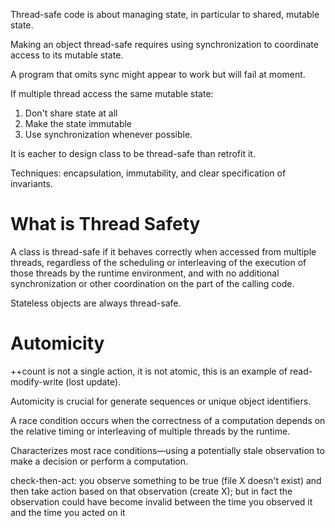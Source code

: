 Thread-safe code is about managing state, in particular to shared, mutable state.

Making an object thread-safe requires using synchronization to coordinate access to its mutable state.

A program that omits sync might appear to work but will fail at moment.

If multiple thread access the same mutable state:
1. Don't share state at all
2. Make the state immutable
3. Use synchronization whenever possible.

It is eacher to design class to be thread-safe than retrofit it.

Techniques: encapsulation, immutability, and clear specification of invariants.

# What is Thread Safety
A class is thread-safe if it behaves correctly when accessed from multiple threads, regardless of the scheduling or interleaving of the execution of those threads by the runtime environment, and with no additional synchronization or other coordination on the part of the calling code.

Stateless objects are always thread-safe.

# Automicity
++count is not a single action, it is not atomic, this is an example of read-modify-write (lost update).

Automicity is crucial for generate sequences or unique object identifiers.

A race condition occurs when the correctness of a computation depends on the relative timing or interleaving of multiple threads by the runtime.

Characterizes most race conditions—using a potentially stale observation to make a decision or perform a computation. 

check-then-act: you observe something to be true (file X doesn't exist) and then take action based on that observation (create X); but in fact the observation could have become invalid between the time you observed it and the time you acted on it
